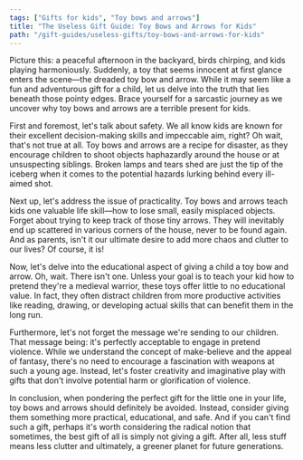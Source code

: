 ```yaml
---
tags: ["Gifts for kids", "Toy bows and arrows"]
title: "The Useless Gift Guide: Toy Bows and Arrows for Kids"
path: "/gift-guides/useless-gifts/toy-bows-and-arrows-for-kids"
---
```


Picture this: a peaceful afternoon in the backyard, birds chirping, and kids playing harmoniously. Suddenly, a toy that seems innocent at first glance enters the scene—the dreaded toy bow and arrow. While it may seem like a fun and adventurous gift for a child, let us delve into the truth that lies beneath those pointy edges. Brace yourself for a sarcastic journey as we uncover why toy bows and arrows are a terrible present for kids.

First and foremost, let's talk about safety. We all know kids are known for their excellent decision-making skills and impeccable aim, right? Oh wait, that's not true at all. Toy bows and arrows are a recipe for disaster, as they encourage children to shoot objects haphazardly around the house or at unsuspecting siblings. Broken lamps and tears shed are just the tip of the iceberg when it comes to the potential hazards lurking behind every ill-aimed shot.

Next up, let's address the issue of practicality. Toy bows and arrows teach kids one valuable life skill—how to lose small, easily misplaced objects. Forget about trying to keep track of those tiny arrows. They will inevitably end up scattered in various corners of the house, never to be found again. And as parents, isn't it our ultimate desire to add more chaos and clutter to our lives? Of course, it is!

Now, let's delve into the educational aspect of giving a child a toy bow and arrow. Oh, wait. There isn't one. Unless your goal is to teach your kid how to pretend they're a medieval warrior, these toys offer little to no educational value. In fact, they often distract children from more productive activities like reading, drawing, or developing actual skills that can benefit them in the long run.

Furthermore, let's not forget the message we're sending to our children. That message being: it's perfectly acceptable to engage in pretend violence. While we understand the concept of make-believe and the appeal of fantasy, there's no need to encourage a fascination with weapons at such a young age. Instead, let's foster creativity and imaginative play with gifts that don't involve potential harm or glorification of violence.

In conclusion, when pondering the perfect gift for the little one in your life, toy bows and arrows should definitely be avoided. Instead, consider giving them something more practical, educational, and safe. And if you can't find such a gift, perhaps it's worth considering the radical notion that sometimes, the best gift of all is simply not giving a gift. After all, less stuff means less clutter and ultimately, a greener planet for future generations.